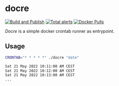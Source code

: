 # docre

[![Build and Publish](https://github.com/lifeofguenter/docre/workflows/build%20and%20publish/badge.svg?branch=master)](https://github.com/lifeofguenter/docre/actions?query=branch%3Amaster+workflow%3A%22build+and+publish%22)
[![Total alerts](https://img.shields.io/lgtm/alerts/g/lifeofguenter/docre.svg?logo=lgtm&logoWidth=18)](https://lgtm.com/projects/g/lifeofguenter/docre/alerts/)
[![Docker Pulls](https://img.shields.io/docker/pulls/lifeofguenter/docre?style=flat)](https://hub.docker.com/r/lifeofguenter/docre)

_Docre_ is a simple docker crontab runner as entrypoint.

## Usage

```bash
CRONTAB="* * * * *" ./docre "date"

Sat 21 May 2022 10:11:00 AM CEST
Sat 21 May 2022 10:12:00 AM CEST
Sat 21 May 2022 10:13:00 AM CEST
...
```
